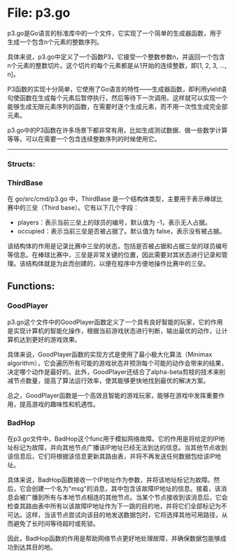 # File: p3.go

p3.go是Go语言的标准库中的一个文件，它实现了一个简单的生成器函数，用于生成一个包含n个元素的整数序列。

具体来说，p3.go中定义了一个函数P3，它接受一个整数参数n，并返回一个包含n个元素的整数切片。这个切片的每个元素都是从1开始的连续整数，即[1, 2, 3, ..., n]。

P3函数的实现十分简单，它使用了Go语言的特性——生成器函数，即利用yield语句使函数在生成每个元素后暂停执行，然后等待下一次调用。这样就可以实现一个能够生成无限元素序列的函数，在需要时逐个生成元素，而不用一次性生成完全部元素。

p3.go中的P3函数在许多场景下都非常有用，比如生成测试数据、做一些数学计算等等。可以在需要一个包含连续整数序列的时候使用它。




---

### Structs:

### ThirdBase

在 go/src/cmd/p3.go 中，ThirdBase 是一个结构体类型，主要用于表示棒球比赛中的三垒（Third base）。它有以下几个字段：

- players：表示当前三垒上的球员的编号，默认值为 -1，表示无人占据。
- occupied：表示当前三垒是否被占据了。默认值为 false，表示没有被占据。

该结构体的作用是记录比赛中三垒的状态，包括是否被占据和占据三垒的球员编号等信息。在棒球比赛中，三垒是非常关键的位置，因此需要对其状态进行记录和管理。该结构体就是为此而创建的，以便在程序中方便地操作比赛中的三垒。



## Functions:

### GoodPlayer

p3.go这个文件中的GoodPlayer函数定义了一个具有良好智能的玩家，它的作用是实现计算机的智能化操作，根据当前游戏状态进行判断，输出最优的动作，让计算机达到更好的游戏效果。

具体来说，GoodPlayer函数的实现方式是使用了最小极大化算法（Minimax algorithm），它会遍历所有可能的游戏状态并预测每个可能的动作会带来的结果，决定哪个动作是最好的。此外，GoodPlayer还结合了alpha-beta剪枝的技术来削减节点数量，提高了算法运行效率，使其能够更快地找到最优的解决方案。

总之，GoodPlayer函数是一个高效且智能的游戏玩家，能够在游戏中发挥重要作用，提高游戏的趣味性和机遇性。



### BadHop

在p3.go文件中，BadHop这个func用于模拟网络故障。它的作用是将给定的IP地址标记为故障，并向其他节点广播该IP地址已经无法到达的信息。当其他节点收到该信息后，它们将根据该信息更新其路由表，并将不再发送任何数据包给该IP地址。

具体来说，BadHop函数接收一个IP地址作为参数，并将该地址标记为故障。然后，它会创建一个名为"msg"的消息，其中包含该故障IP地址的信息。接着，该消息会被广播到所有与本地节点相连的其他节点。当某个节点接收到该消息后，它会检查其路由表中所有以该故障IP地址作为下一跳的目的地，并将它们全部标记为不可达。这样，当该节点尝试向该目的地发送数据包时，它将选择其他可用路径，从而避免了长时间等待超时或死锁。

因此，BadHop函数的作用是帮助网络节点更好地处理故障，并确保数据包能够成功到达其目的地。




